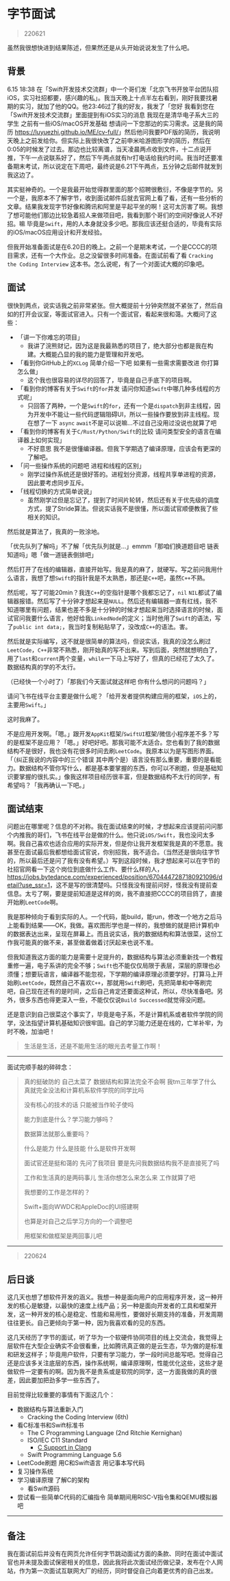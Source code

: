# 字节面试

> 220621

虽然我很想快进到结果陈述，但果然还是从头开始说说发生了什么吧。

## 背景

6.15 18:38 在「Swift开发技术交流群」中一个哥们发「北京飞书开放平台团队招 iOS，实习社招都要，感兴趣的私」。我当天晚上十点半左右看到，刚好我要找暑期的实习，就加了他的QQ。他23:46过了我的好友，我发了「您好 我看到您在「Swift开发技术交流群」里面提到有iOS实习的消息 我现在是清华电子系大三的学生 之前有一些iOS/macOS开发基础 想请问一下您那边的实习需求。这是我的简历 <https://luyuezhi.github.io/ME/cv-full/>」然后他问我要PDF版的简历，我说明天晚上之前发给你。但实际上我很快改了之前申米哈游图形学的简历，然后在0:05的时候发了过去。那边也比较离谱，当天凌晨两点收到文件，十二点说开推，下午一点说联系好了，然后下午两点就有hr打电话给我约时间。我当时还要准备期末考试，所以说定在下周吧，最终说是6.21下午两点，五分钟之后邮件就发到我这边了。

其实挺神奇的。一个是我最开始觉得群里面的那个招聘很敷衍，不像是字节的。另一个是，我原本不了解字节，收到面试邮件后就去官网上看了看，还有一些分析的文章。结果我发现字节好像和腾讯和阿里是平起平坐的啊！这可太厉害了啊。我想了想可能他们那边比较急着招人来做项目吧，我看到那个哥们的空间好像说人不好招。嘛 毕竟是`Swift`，用的人本身就没多少吧。那我应该还挺合适的，毕竟有实际的iOS/macOS应用设计和开发经验。

但我开始准备面试是在6.20日的晚上。之前一个是期末考试，一个是CCCC的项目需求，还有一个大作业。总之没留很多时间准备。在面试前看了看 `Cracking the Coding Interview` 这本书。怎么说呢，有了一个对面试大概的印象吧。

## 面试

很快到两点，说实话我之前非常紧张。但大概提前十分钟突然就不紧张了，然后自如的打开会议室，等面试官进入。只有一个面试官，看起来很和蔼。大概问了这些：

- 「讲一下你难忘的项目」
    - 我讲了浣熊财记，因为这是我最熟悉的项目了，绝大部分也都是我在构建。大概能凸显的我的能力是管理和开发吧。
- 「看到你GitHub上的`XCLog` 简单介绍一下吧 如果有一些需求需要改进 你打算怎么做」
    - 这个我也很容易的详尽的回答了，毕竟是自己手底下的项目啊。
- 「看到你的博客有关于`Swift`的`for`并发 请问你知道`Swift`中哪几种多线程的方式呢」
    - 只回答了两种，一个是`Swift`的`for`，还有一个是`dispatch`到非主线程，因为开发中不能让一些代码逻辑阻碍UI，所以一些操作要放到非主线程。现在想了一下 `async` `await`不是可以说嘛...不过自己没用过没说也就算了吧
- 「看到你的博客有关于`C/Rust/Python/Swift`的比较 请问类型安全的语言在编译器上如何实现」
    - 不好意思 我不是很懂编译器。但我下学期选了编译原理，应该会有更深的了解吧。
- 「问一些操作系统的问题吧 进程和线程的区别」
    - 刚学过操作系统还是很好答的。进程划分资源，线程共享单进程的资源，因此要考虑同步互斥。
- 「线程切换的方式简单说说」
    - 虽然刚学过但是忘记了，提到了时间片轮转，然后还有关于优先级的调度方式，提了Stride算法。但说实话我不是很懂，所以面试官顺便教我了些相关的知识。

然后就是算法了，我真的一败涂地。

「优先队列了解吗」不了解「优先队列就是...」emmm「那咱们换道题目吧 链表知道吗」嗯「做一道链表倒排吧」

然后打开了在线的编辑器，直接开始写。我是真的麻了，就硬写。写之前问我用什么语言，我想了想`Swift`的指针我是不太熟悉，那还是`C++`吧，虽然`C++`不熟。

然后呢，写了可能20min？我连`C++`的空指针是哪个我都忘记了，`nil` `NIL`都试了编辑器报错。然后写了十分钟才想起来是`NULL`。然后还有编辑器一直有红线，我不知道哪里有问题，结果也差不多是十分钟的时候才想起来当时选择语言的时候，面试官问我要什么语言，他好给我`LinkedNode`的定义；当时他用了`Swift`的语法，写了`public int data;`，我当时复制粘贴早了，没改成`C++`的语法。害。

然后就是实际编写，这不就是很简单的算法吗，但说实话，我真的没怎么刷过`LeetCode`，`C++`非常不熟悉，刚开始真的写不出来。写到后面，突然就想明白了，用了`last`和`current`两个变量，`while`一下马上写好了，但真的已经花了太久了。数据结构真的学的不太行。

（已经快一个小时了）「那我们今天面试就这样吧 你有什么想问的问题吗？」

请问飞书在线平台主要是做什么呢？「给开发者提供构建应用的框架，`iOS`上的，主要用`Swift`。」

这时我麻了。

不是应用开发啊。「嗯。」跟开发`AppKit`框架/`SwiftUI`框架/微信小程序差不多？写的是框架不是应用？「嗯。」好吧好吧。那我可能不太适合。您也看到了我的数据结构不是很好，我也没有花很多时间去刷`LeetCode`。我原本以为是写图形界面。「（纠正我说的内容中的三个错误 其中两个是）语言没有那么重要，重要的是看能力。数据结构不管你写什么，都是基本要掌握的东西，你可以不刷题，但是基础知识要掌握的很扎实。」像我这样项目经历很丰富，但是数据结构不太行的同学，有希望吗？「我再确认一下吧。」

## 面试结束

问题出在哪里呢？信息的不对称。我在面试结束的时候，才想起来应该提前问问那个内推我的哥们，飞书在线平台是做的什么。他只说`iOS/Swift`，我也没问太多啊。我自己喜欢也适合应用的实际开发，但是你让我开发框架我是真的不愿意。我甚至在面试最后我都想给面试官说，你别招我，我不适合。（当然还是很向往字节的，所以最后还是问了我有没有希望。）写到这段时候，我才想起来可以在字节的社招官网看一下这个岗位到底做什么工作、要什么样的人，<https://jobs.bytedance.com/experienced/position/6704447287180921096/detail?use_ssr=1>，这不是写的很清楚吗。只怪我没有提前问好，怪我没有提前查信息。太亏了啊，要是提前知道是这样的岗，我不直接把CCCC的项目鸽了，直接开始刷`LeetCode`啊。

我是那种倾向于看到实际的人。一个代码，能build，能run，修改一个地方之后马上能看到结果——OK，我做。喜欢图形学也是一样的，我想做的就是把计算机中的数据表达出来，呈现在屏幕上。而且说实话，我的数据结构和算法很菜，这份工作我可能真的做不来，甚至做着做着讨厌起来也说不准。

但我知道我这方面的能力是需要十足提升的，数据结构与算法必须重新找一个教程重修一遍，电子系讲的完全不够；`Swift`也不能仅仅局限于表层，深层的原理也必须懂；想要玩语言，编译器不能忽视，下学期的编译原理必须要学好。打算马上开始刷`LeetCode`，既然自己不喜欢`C++`，那就用`Swift`刷吧，先把简单和中等刷完吧，自己现在还有的是时间，之后自己肯定还要面这种试，所以，尽快准备吧。另外，很多东西也得更深入一些，不能仅仅说`Build Successed`就觉得没问题。

还是意识到自己很菜这个事实了，毕竟是电子系，不是计算机系或者软件学院的同学，没法指望计算机基础知识很牢固。自己的学习能力还是在线的，亡羊补牢，为时不晚，加油吧！

> 生活是生活，还是不能用生活的眼光去考量工作啊！

---

面试完顺手敲的碎碎念：

> 真的挺破防的 自己太菜了 数据结构和算法完全不会啊 我tm三年学了什么 真就完全没法和计算机系软件学院的同学比吗
> 
> 没有核心的技术的话 只能被当作轮子使吗
> 
> 能力到底是什么？学习能力够吗？
> 
> 数据算法就那么重要吗？
> 
> 什么是能力 什么是技能 什么是软件开发啊
> 
> 面试官还是挺和蔼的 先问了我项目 要是先问我数据结构我不是直接死了吗
> 
> 工作和生活真的是两码事儿 生活你想怎么来怎么来 工作就算了吧
> 
> 我想要的工作是怎样的？
> 
> Swift+面向WWDC和AppleDoc的UI搭建啊
> 
> 也算是对自己之后学习方向的一个调整吧
> 
> 用框架和做框架是两回事儿吧

---

> 220624

## 后日谈

这几天也想了想软件开发的涵义。我想一种是面向用户的应用程序开发，这一种开发的核心是敏捷，以最快的速度上线产品；另一种是面向开发者的工具和框架开发，这一种开发的核心是稳定、性能和易用性，要做好长期支持的准备，开发周期往往更长。自己更倾向于第一种，因为我喜欢看的见的东西。

这几天经历了字节的面试，听了华为一个软硬件协同项目的线上交流会，我觉得上层软件在大型企业确实不会很看重，比如腾讯真正做的是云生态，华为做的是标准和研发这样子；毕竟用户软件，只要有学习能力，学一段时间总能写吧。觉得自己还是应该多关注底层的东西，操作系统啊，编译原理啊，性能优化这些，这些才是做软件一定要有的啊。因为我不是贵系或是软院的同学，这一方面我做的真的很差，因此要加把劲多学一些东西了。

目前觉得比较重要的事情有下面这几个：

- 数据结构与算法重新入门
    - Cracking the Coding Interview (6th)
- 看C标准书和Swift标准书
    - The C Programming Language (2nd Ritchie Kernighan)
    - ISO/IEC C11 Standard
        - [C Support in Clang](https://clang.llvm.org/c_status.html)
    - Swift Programming Language 5.6
- LeetCode刷题 用C和Swift语言 用记事本写代码
- 复习操作系统
- 学习编译原理 了解C的架构
    - 看Swift源码
- 尝试看一些简单C代码的汇编指令 简单期间用RISC-V指令集和QEMU模拟器吧

---

## 备注

我在面试前后并没有在网页允许任何字节跳动面试方面的条款、同时在面试中面试官也并未提及面试保密相关的信息，因此我将此次面试经历做记录，发布在个人网站，作为第一次面试互联网大厂的经历，同时督促自己向着更优秀的自己出发。
